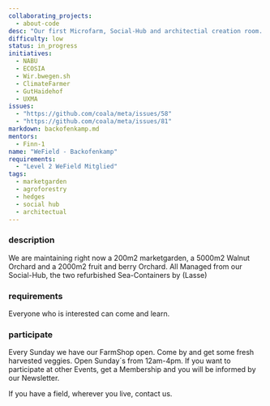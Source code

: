 ```yaml
---
collaborating_projects:
  - about-code
desc: "Our first Microfarm, Social-Hub and architectial creation room. From here we started our mission to enable regenerative Microfarming for everybody."
difficulty: low
status: in_progress
initiatives:
  - NABU 
  - ECOSIA 
  - Wir.bwegen.sh
  - ClimateFarmer
  - GutHaidehof
  - UXMA
issues:
  - "https://github.com/coala/meta/issues/58"
  - "https://github.com/coala/meta/issues/81"
markdown: backofenkamp.md
mentors:
  - Finn-1
name: "WeField - Backofenkamp"
requirements:
  - "Level 2 WeField Mitglied"
tags:
  - marketgarden
  - agroforestry
  - hedges
  - social hub
  - architectual 
---
```


### description

We are maintaining right now a 200m2 marketgarden, a 5000m2 Walnut Orchard and a 2000m2 fruit and berry Orchard. All Managed from our Social-Hub, the two refurbished Sea-Containers by (Lasse)

### requirements

Everyone who is interested can come and learn.

### participate

Every Sunday we have our FarmShop open. Come by and get some fresh harvested veggies. 
Open Sunday´s from 12am-4pm.
If you want to participate at other Events, get a Membership and you will be informed by our Newsletter.

If you have a field, wherever you live, contact us.



